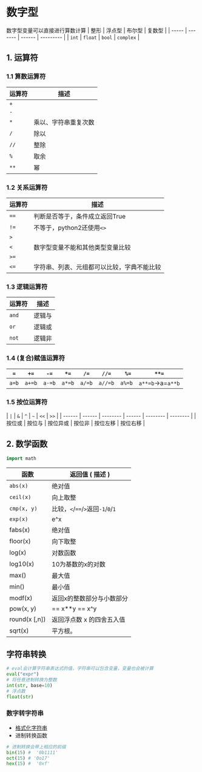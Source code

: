 # 数字型
数字型变量可以直接进行算数计算
| 整形  | 浮点型  | 布尔型 | 复数型    |
| ----- | ------- | ------ | --------- |
| `int` | `float` | `bool` | `complex` |

## 1. 运算符
### 1.1 算数运算符
| 运算符 | 描述                 |
| ------ | -------------------- |
| `+`    |
| `-`    |
| `*`    | 乘以、字符串重复次数 |
| `/`    | 除以                 |
| `//`   | 整除                 |
| `%`    | 取余                 |
| `**`   | 幂                   |


### 1.2 关系运算符
| 运算符 | 描述                                       |
| ------ | ------------------------------------------ |
| `==`   | 判断是否等于，条件成立返回True             |
| `!=`   | 不等于，python2还使用`<>`                  |
| `>`    |
| `<`    | 数字型变量不能和其他类型变量比较           |
| `>=`   |                                            |
| `<=`   | 字符串、列表、元组都可以比较，字典不能比较 |
### 1.3 逻辑运算符
| 运算符 | 描述   |
| ------ | ------ |
| `and`  | 逻辑与 |
| `or`   | 逻辑或 |
| `not`  | 逻辑非 |
### 1.4 (复合)赋值运算符
| `=`   | `+=`   | `-=`   | `*=`   | `/=`   | `//=`   | ` %=`  | `**=`            |
| ----- | ------ | ------ | ------ | ------ | ------- | ------ | ---------------- |
| `a=b` | `a+=b` | `a-=b` | `a*=b` | `a/=b` | `a//=b` | `a%=b` | `a**=b`→a=`a**b` |

### 1.5 按位运算符

| `|`    | `&`    | `^`      | `~`    | `<<`     | `>>`     |
| ------ | ------ | -------- | ------ | -------- | -------- |
| 按位或 | 按位与 | 按位异或 | 按位非 | 按位左移 | 按位右移 |

## 2. 数学函数
```cpp
import math
```

| 函数          | 返回值 ( 描述 )                    |
| ------------- | ---------------------------------- |
| `abs(x)`      | 绝对值                             |
| `ceil(x)`     | 向上取整                           |
| `cmp(x, y) `  | 比较，`<`/`==`/`>`返回`-1`/`0`/`1` |
| `exp(x)`      | e^x                                |
| fabs(x)       | 绝对值                             |
| floor(x)      | 向下取整                           |
| log(x)        | 对数函数                           |
| log10(x)      | 10为基数的x的对数                  |
| max()         | 最大值                             |
| min()         | 最小值                             |
| modf(x)       | 返回x的整数部分与小数部分          |
| pow(x, y)     | == x**y ==  x^y                    |
| round(x [,n]) | 返回浮点数 x 的四舍五入值          |
| sqrt(x)       | 平方根。                           |


## 字符串转换
```py
# eval会计算字符串表达式的值，字符串可以包含变量，变量也会被计算
eval("expr")
# 将任意进制转换为整数
int(str, base=10)
# 浮点数
float(str)
```

### 数字转字符串
- [格式化字符串](5.字符串.md)
- 进制转换函数
```py
# 进制转换会带上相应的前缀
bin(15) #  '0b1111'
oct(15) # '0o17'
hex(15) #  '0xf'
```